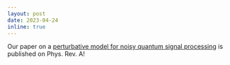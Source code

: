 ```yaml
---
layout: post
date: 2023-04-24
inline: true
---
```


Our paper on a [perturbative model for noisy quantum signal processing](https://journals.aps.org/pra/abstract/10.1103/PhysRevA.107.042429) is published on Phys. Rev. A!
